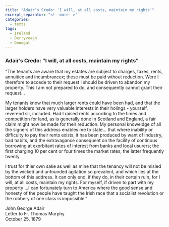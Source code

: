 ```yaml
---
title: "Adair’s Credo: 'I will, at all costs, maintain my rights'"
excerpt_separator: "<!--more-->"
categories:
  - texts
tags:
  - Ireland
  - Derryveagh
  - Donegal
---
```


### Adair’s Credo: "I will, at all costs, maintain my rights"

"The tenants are aware that my estates are subject to charges, taxes, rents, annuitiex and incumbrancex; these must be paid wthout reduction. Were I therefore to accede to their request I should be driven to abandon my property. This I am not prepared to do, and consequently cannot grant their request...  
<!--more-->
My tenants know that much larger rents could have been had, and that the larger holders have very valuable interests in their holings - yourself, reverend sir, included. Had I raised rents according to the times and competition for land, as is generally done in Scotland and England, a fair claim might now be made for their reduction. My personal knoweldge of all the signers of this address enables me to state... that where inability or difficulty to pay their rents exists, it has been produced by want of industry, bad habits, and the extravagance consequent on the facility of continous borrowing at exorbitant rates of interest from banks and local usurers; the first charging 10 per cent or four times the market rates, the latter frequently twenty.  

I trust for thier own sake as well as mine that the tenancy will not be misled by the wicked and unfounded agitation so prevalent, and which lies at the bottom of this address. It can only end, if they do, in their certain ruin, for I will, at all costs, maintain my rights. For myself, if driven to part with my property ...I can fortunately turn to America where the good sense and honesty of the people have taught the Irish race that a socialist revolution or the robbery of one class is impossible."  

John George Adair  
Letter to Fr. Thomas Murphy  
October 25, 1879
